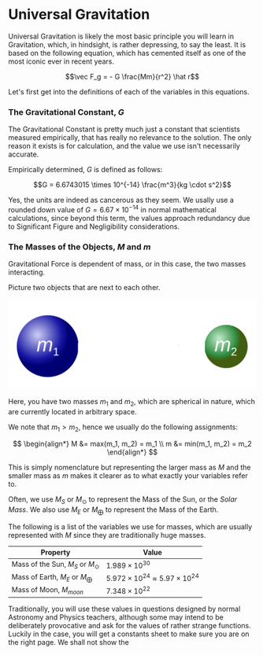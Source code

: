 # Universal Gravitation

Universal Gravitation is likely the most basic principle you will learn in Gravitation, which, in hindsight, is rather depressing, to say the least. It is based on the following equation, which has cemented itself as one of the most iconic ever in recent years.

$$\vec F_g = - G \frac{Mm}{r^2} \hat r$$

Let's first get into the definitions of each of the variables in this equations.

### The Gravitational Constant, $G$
The Gravitational Constant is pretty much just a constant that scientists measured empirically, that has really no relevance to the solution. The only reason it exists is for calculation, and the value we use isn't necessarily accurate.

Empirically determined, $G$ is defined as follows:

$$G = 6.6743015 \times 10^{-14} \frac{m^3}{kg \cdot s^2}$$

Yes, the units are indeed as cancerous as they seem. We usally use a rounded down value of $G = 6.67 \times 10^{-14}$ in normal mathematical calculations, since beyond this term, the values approach redundancy due to Significant Figure and Negligibility considerations.

### The Masses of the Objects, $M$ and $m$
Gravitational Force is dependent of mass, or in this case, the two masses interacting.

Picture two objects that are next to each other.

![](img/twomasses.png)

Here, you have two masses $m_1$ and $m_2$, which are spherical in nature, which are currently located in arbitrary space.

We note that $m_1 > m_2$, hence we usually do the following assignments:

$$ \begin{align*} M &= max(m_1, m_2) = m_1 \\ m &= min(m_1, m_2) = m_2 \end{align*} $$

This is simply nomenclature but representing the larger mass as $M$ and the smaller mass as $m$ makes it clearer as to what exactly your variables refer to.

Often, we use $M_S$ or $M_\odot$ to represent the Mass of the Sun, or the _Solar Mass_.
We also use $M_E$ or $M_\bigoplus$ to represent the Mass of the Earth.

The following is a list of the variables we use for masses, which are usually represented with $M$ since they are traditionally huge masses.

| Property                              | Value                                              |
|---------------------------------------|----------------------------------------------------|
| Mass of the Sun, $M_S$ or $M_\odot$   | $1.989 \times 10^{30}$                             |
| Mass of Earth, $M_E$ or $M_\bigoplus$ | $5.972 \times 10^{24} \approx 5.97 \times 10^{24}$ |
| Mass of Moon, $M_{moon}$              | $7.348 \times 10^{22}$                             |

Traditionally, you will use these values in questions designed by normal Astronomy and Physics teachers, although some may intend to be deliberately provocative and ask for the values of rather strange functions. Luckily in the case, you will get a constants sheet to make sure you are on the right page. We shall not show the 